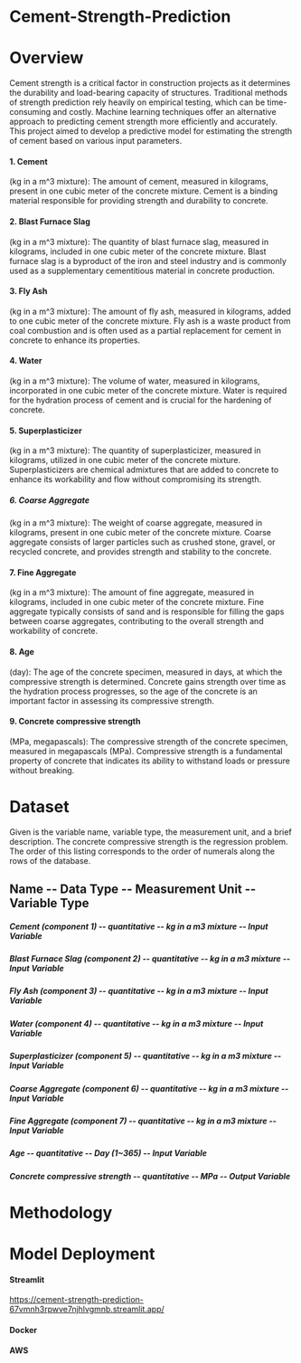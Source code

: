 # Cement-Strength-Prediction
# Overview
Cement strength is a critical factor in construction projects as it determines the durability and load-bearing capacity of structures. Traditional methods of strength prediction rely heavily on empirical testing, which can be time-consuming and costly. Machine learning techniques offer an alternative approach to predicting cement strength more efficiently and accurately. This project aimed to develop a predictive model for estimating the strength of cement based on various input parameters.

#### 1. Cement 
(kg in a m^3 mixture): The amount of cement, measured in kilograms, present in one cubic meter of the concrete mixture. Cement is a binding material responsible for providing strength and durability to concrete.

#### 2. Blast Furnace Slag 
(kg in a m^3 mixture): The quantity of blast furnace slag, measured in kilograms, included in one cubic meter of the concrete mixture. Blast furnace slag is a byproduct of the iron and steel industry and is commonly used as a supplementary cementitious material in concrete production.

#### 3. Fly Ash 
(kg in a m^3 mixture): The amount of fly ash, measured in kilograms, added to one cubic meter of the concrete mixture. Fly ash is a waste product from coal combustion and is often used as a partial replacement for cement in concrete to enhance its properties.

#### 4. Water
(kg in a m^3 mixture): The volume of water, measured in kilograms, incorporated in one cubic meter of the concrete mixture. Water is required for the hydration process of cement and is crucial for the hardening of concrete.

#### 5. Superplasticizer 
(kg in a m^3 mixture): The quantity of superplasticizer, measured in kilograms, utilized in one cubic meter of the concrete mixture. Superplasticizers are chemical admixtures that are added to concrete to enhance its workability and flow without compromising its strength.

##### 6. Coarse Aggregate
(kg in a m^3 mixture): The weight of coarse aggregate, measured in kilograms, present in one cubic meter of the concrete mixture. Coarse aggregate consists of larger particles such as crushed stone, gravel, or recycled concrete, and provides strength and stability to the concrete.

#### 7. Fine Aggregate
(kg in a m^3 mixture): The amount of fine aggregate, measured in kilograms, included in one cubic meter of the concrete mixture. Fine aggregate typically consists of sand and is responsible for filling the gaps between coarse aggregates, contributing to the overall strength and workability of concrete.

#### 8. Age
(day): The age of the concrete specimen, measured in days, at which the compressive strength is determined. Concrete gains strength over time as the hydration process progresses, so the age of the concrete is an important factor in assessing its compressive strength.

#### 9. Concrete compressive strength 
(MPa, megapascals): The compressive strength of the concrete specimen, measured in megapascals (MPa). Compressive strength is a fundamental property of concrete that indicates its ability to withstand loads or pressure without breaking.

# Dataset
Given is the variable name, variable type, the measurement unit, and a brief description. The concrete compressive strength is the regression problem. The order of this listing corresponds to the order of numerals along the rows of the database.

## Name -- Data Type -- Measurement Unit -- Variable Type

##### Cement (component 1) -- quantitative -- kg in a m3 mixture -- Input Variable

##### Blast Furnace Slag (component 2) -- quantitative -- kg in a m3 mixture -- Input Variable

##### Fly Ash (component 3) -- quantitative -- kg in a m3 mixture -- Input Variable

##### Water (component 4) -- quantitative -- kg in a m3 mixture -- Input Variable

##### Superplasticizer (component 5) -- quantitative -- kg in a m3 mixture -- Input Variable

##### Coarse Aggregate (component 6) -- quantitative -- kg in a m3 mixture -- Input Variable

##### Fine Aggregate (component 7) -- quantitative -- kg in a m3 mixture -- Input Variable

##### Age -- quantitative -- Day (1~365) -- Input Variable

##### Concrete compressive strength -- quantitative -- MPa -- Output Variable

# Methodology
# Model Deployment
 #### Streamlit 
 https://cement-strength-prediction-67vmnh3rpwve7njhlvgmnb.streamlit.app/
 #### Docker
 #### AWS
